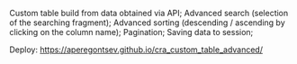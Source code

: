 Сustom table build from data obtained via API;
Advanced search (selection of the searching fragment);
Advanced sorting (descending / ascending by clicking on the column name);
Pagination;
Saving data to session;

Deploy: https://aperegontsev.github.io/cra_custom_table_advanced/
